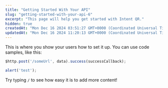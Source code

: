 ```yaml
---
title: "Getting Started With Your API"
slug: "getting-started-with-your-api-6"
excerpt: "This page will help you get started with Intent QR."
hidden: true
createdAt: "Mon Dec 16 2024 03:51:27 GMT+0000 (Coordinated Universal Time)"
updatedAt: "Mon Dec 16 2024 11:20:13 GMT+0000 (Coordinated Universal Time)"
---
```

This is where you show your users how to set it up. You can use code samples, like this:

```javascript
$http.post('/someUrl', data).success(successCallback);

alert('test');
```

Try typing `/` to see how easy it is to add more content!
